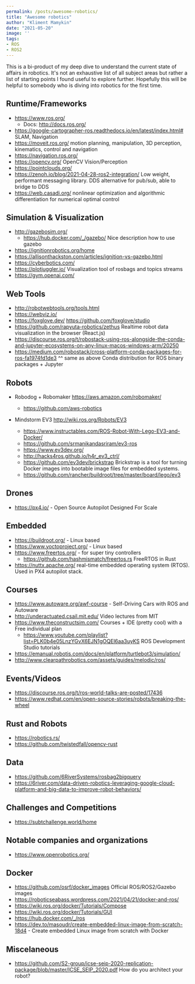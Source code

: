 ```yaml
---
permalink: /posts/awesome-robotics/
title: "Awesome robotics"
author: "Kliment Mamykin"
date: "2021-05-20"
image: ''
tags:
- ROS
- ROS2
---
```


This is a bi-product of my deep dive to understand the current state of affairs in robotics.
It's not an exhaustive list of all subject areas but rather a list of starting points I found useful to explore further. 
Hopefully this will be helpful to somebody who is diving into robotics for the first time.

## Runtime/Frameworks

* https://www.ros.org/
    * Docs: http://docs.ros.org/
* https://google-cartographer-ros.readthedocs.io/en/latest/index.html# SLAM, Navigation
* https://moveit.ros.org/ motion planning, manipulation, 3D perception, kinematics, control and navigation
* https://navigation.ros.org/
* https://opencv.org/ OpenCV Vision/Perception
* https://pointclouds.org/
* https://zenoh.io/blog/2021-04-28-ros2-integration/ Low weight, performant messaging library. DDS alternative for pub/sub, able to bridge to DDS
* https://web.casadi.org/ nonlinear optimization and algorithmic differentiation for numerical optimal control

## Simulation & Visualization
* http://gazebosim.org/
  * https://hub.docker.com/_/gazebo/ Nice description how to use gazebo
* https://ignitionrobotics.org/home
* https://allisonthackston.com/articles/ignition-vs-gazebo.html
* https://cyberbotics.com/ 
* https://plotjuggler.io/ Visualization tool of rosbags and topics streams
* https://gym.openai.com/

## Web Tools
* http://robotwebtools.org/tools.html
* https://webviz.io/
* https://foxglove.dev/ https://github.com/foxglove/studio
* https://github.com/rapyuta-robotics/zethus Realtime robot data visualization in the browser (React.js)
* https://discourse.ros.org/t/robostack-using-ros-alongside-the-conda-and-jupyter-ecosystems-on-any-linux-macos-windows-arm/20250 
* https://medium.com/robostack/cross-platform-conda-packages-for-ros-fa1974fd1de3 ^^ same as above Conda distribution for ROS binary packages + Jupyter

## Robots
* Robodog + Robomaker https://aws.amazon.com/robomaker/
    * https://github.com/aws-robotics
    
* Mindstorm EV3 http://wiki.ros.org/Robots/EV3
    * https://www.instructables.com/ROS-Robot-With-Lego-EV3-and-Docker/
    * https://github.com/srmanikandasriram/ev3-ros
    * https://www.ev3dev.org/
    * http://hacks4ros.github.io/h4r_ev3_ctrl/
    * https://github.com/ev3dev/brickstrap Brickstrap is a tool for turning Docker images into bootable image files for embedded systems.
    * https://github.com/rancher/buildroot/tree/master/board/lego/ev3
    
## Drones
* https://px4.io/ - Open Source Autopilot Designed For Scale

## Embedded 
* https://buildroot.org/ - Linux based
* https://www.yoctoproject.org/ - Linux based
* https://www.freertos.org/ - for super tiny controllers
  * https://github.com/hashmismatch/freertos.rs FreeRTOS in Rust
* https://nuttx.apache.org/ real-time embedded operating system (RTOS). Used in PX4 autopilot stack.

## Courses
* https://www.autoware.org/awf-course - Self-Driving Cars with ROS and Autoware
* http://underactuated.csail.mit.edu/ Video lectures from MIT
* https://www.theconstructsim.com/ Courses + IDE (pretty cool) with a Free individual plan
  * https://www.youtube.com/playlist?list=PLK0b4e05LnzYGvX6EJN1gOQEl6aa3uyKS ROS Development Studio tutorials
* https://emanual.robotis.com/docs/en/platform/turtlebot3/simulation/
* http://www.clearpathrobotics.com/assets/guides/melodic/ros/

## Events/Videos
* https://discourse.ros.org/t/ros-world-talks-are-posted/17436
* https://www.redhat.com/en/open-source-stories/robots/breaking-the-wheel 

## Rust and Robots
* https://robotics.rs/
* https://github.com/twistedfall/opencv-rust

## Data
* https://github.com/6RiverSystems/rosbag2bigquery
* https://6river.com/data-driven-robotics-leveraging-google-cloud-platform-and-big-data-to-improve-robot-behaviors/

## Challenges and Competitions
* https://subtchallenge.world/home

## Notable companies and organizations
* https://www.openrobotics.org/

## Docker
* https://github.com/osrf/docker_images Official ROS/ROS2/Gazebo images
* https://roboticseabass.wordpress.com/2021/04/21/docker-and-ros/ 
* https://wiki.ros.org/docker/Tutorials/Compose
* https://wiki.ros.org/docker/Tutorials/GUI
* https://hub.docker.com/_/ros
* https://dev.to/masoudr/create-embedded-linux-image-from-scratch-18d4 - Create embedded Linux image from scratch with Docker

## Miscelaneous
* https://github.com/S2-group/icse-seip-2020-replication-package/blob/master/ICSE_SEIP_2020.pdf How do you architect your robot?

